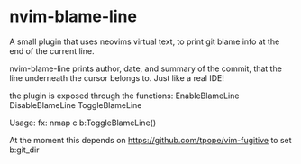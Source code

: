 # nvim-blame-line
A small plugin that uses neovims virtual text, to print git blame info at the end of the current line.

nvim-blame-line prints author, date, and summary of the commit, that the line underneath the cursor belongs to.
Just like a real IDE!

the plugin is exposed through the functions:
EnableBlameLine
DisableBlameLine
ToggleBlameLine

Usage:
fx:
nmap <expr> <leader>c b:ToggleBlameLine()

At the moment this depends on https://github.com/tpope/vim-fugitive to set b:git_dir
